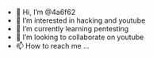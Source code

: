 - 👋 Hi, I’m @4a6f62
- 👀 I’m interested in hacking and youtube
- 🌱 I’m currently learning pentesting
- 💞️ I’m looking to collaborate on youtube
- 📫 How to reach me ...

<!---
4a6f62/4a6f62 is a ✨ special ✨ repository because its `README.md` (this file) appears on your GitHub profile.
You can click the Preview link to take a look at your changes.
--->
